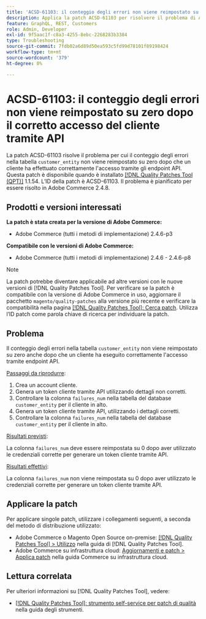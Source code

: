 ```yaml
---
title: 'ACSD-61103: il conteggio degli errori non viene reimpostato su zero dopo il corretto accesso del cliente tramite API'
description: Applica la patch ACSD-61103 per risolvere il problema di Adobe Commerce, in cui il conteggio degli errori nella tabella "customer_entity" non viene reimpostato su zero dopo che un cliente ha effettuato correttamente l’accesso tramite gli endpoint API.
feature: GraphQL, REST, Customers
role: Admin, Developer
exl-id: 9f5aac1f-c8a3-4255-8ebc-2268283b3384
type: Troubleshooting
source-git-commit: 7fdb02a6d89d50ea593c5fd99d78101f89198424
workflow-type: tm+mt
source-wordcount: '379'
ht-degree: 0%

---
```


# ACSD-61103: il conteggio degli errori non viene reimpostato su zero dopo il corretto accesso del cliente tramite API

La patch ACSD-61103 risolve il problema per cui il conteggio degli errori nella tabella `customer_entity` non viene reimpostato su zero dopo che un cliente ha effettuato correttamente l&#39;accesso tramite gli endpoint API. Questa patch è disponibile quando è installato [[!DNL Quality Patches Tool (QPT)]](/help/tools/quality-patches-tool/quality-patches-tool-to-self-serve-quality-patches.md) 1.1.54. L’ID della patch è ACSD-61103. Il problema è pianificato per essere risolto in Adobe Commerce 2.4.8.

## Prodotti e versioni interessati

**La patch è stata creata per la versione di Adobe Commerce:**

* Adobe Commerce (tutti i metodi di implementazione) 2.4.6-p3

**Compatibile con le versioni di Adobe Commerce:**

* Adobe Commerce (tutti i metodi di implementazione) 2.4.6 - 2.4.6-p8

>[!NOTE]
>
>La patch potrebbe diventare applicabile ad altre versioni con le nuove versioni di [!DNL Quality Patches Tool]. Per verificare se la patch è compatibile con la versione di Adobe Commerce in uso, aggiornare il pacchetto `magento/quality-patches` alla versione più recente e verificare la compatibilità nella pagina [[!DNL Quality Patches Tool]: Cerca patch](https://experienceleague.adobe.com/tools/commerce-quality-patches/index.html?lang=it). Utilizza l’ID patch come parola chiave di ricerca per individuare la patch.

## Problema

Il conteggio degli errori nella tabella `customer_entity` non viene reimpostato su zero anche dopo che un cliente ha eseguito correttamente l&#39;accesso tramite endpoint API.

<u>Passaggi da riprodurre</u>:

1. Crea un account cliente.
1. Genera un token cliente tramite API utilizzando dettagli non corretti.
1. Controllare la colonna `failures_num` nella tabella del database `customer_entity` per il cliente in alto.
1. Genera un token cliente tramite API, utilizzando i dettagli corretti.
1. Controllare la colonna `failures_num` nella tabella del database `customer_entity` per il cliente in alto.

<u>Risultati previsti</u>:

La colonna `failures_num` deve essere reimpostata su 0 dopo aver utilizzato le credenziali corrette per generare un token cliente tramite API.

<u>Risultati effettivi</u>:

La colonna `failures_num` non viene reimpostata su 0 dopo aver utilizzato le credenziali corrette per generare un token cliente tramite API.

## Applicare la patch

Per applicare singole patch, utilizzare i collegamenti seguenti, a seconda del metodo di distribuzione utilizzato:

* Adobe Commerce o Magento Open Source on-premise: [[!DNL Quality Patches Tool] > Utilizzo](/help/tools/quality-patches-tool/usage.md) nella guida di [!DNL Quality Patches Tool].
* Adobe Commerce su infrastruttura cloud: [Aggiornamenti e patch > Applica patch](https://experienceleague.adobe.com/docs/commerce-cloud-service/user-guide/develop/upgrade/apply-patches.html?lang=it) nella guida Commerce su infrastruttura cloud.

## Lettura correlata

Per ulteriori informazioni su [!DNL Quality Patches Tool], vedere:

* [[!DNL Quality Patches Tool]: strumento self-service per patch di qualità](/help/tools/quality-patches-tool/quality-patches-tool-to-self-serve-quality-patches.md) nella guida degli strumenti.
